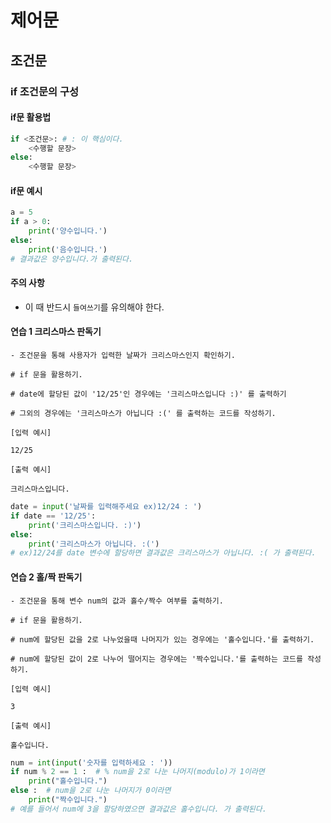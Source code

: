 # 제어문

## 조건문

### if 조건문의 구성

#### if문 활용법
```python
if <조건문>: # : 이 핵심이다.
    <수행할 문장>
else:
    <수행할 문장>
```
#### if문 예시
```python
a = 5
if a > 0:
    print('양수입니다.')
else:
    print('음수입니다.')
# 결과값은 양수입니다.가 출력된다.
```
#### 주의 사항
- 이 때 반드시 `들여쓰기`를 유의해야 한다.

#### 연습 1 크리스마스 판독기
```
- 조건문을 통해 사용자가 입력한 날짜가 크리스마스인지 확인하기.

# if 문을 활용하기.

# date에 할당된 값이 '12/25'인 경우에는 '크리스마스입니다 :)' 를 출력하기

# 그외의 경우에는 '크리스마스가 아닙니다 :(' 를 출력하는 코드를 작성하기.
```
```
[입력 예시]

12/25

[출력 예시]

크리스마스입니다.
```

```python
date = input('날짜를 입력해주세요 ex)12/24 : ')
if date == '12/25':
    print('크리스마스입니다. :)')
else:
    print('크리스마스가 아닙니다. :(')
# ex)12/24를 date 변수에 할당하면 결과값은 크리스마스가 아닙니다. :( 가 출력된다.
```

#### 연습 2 홀/짝 판독기
```
- 조건문을 통해 변수 num의 값과 홀수/짝수 여부를 출력하기.

# if 문을 활용하기.

# num에 할당된 값을 2로 나누었을때 나머지가 있는 경우에는 '홀수입니다.'를 출력하기.

# num에 할당된 값이 2로 나누어 떨어지는 경우에는 '짝수입니다.'를 출력하는 코드를 작성하기.
```
```
[입력 예시]

3

[출력 예시]

홀수입니다.
```
```python
num = int(input('숫자를 입력하세요 : '))
if num % 2 == 1 :  # % num을 2로 나눈 나머지(modulo)가 1이라면
    print("홀수입니다.")
else :  # num을 2로 나눈 나머지가 0이라면
    print("짝수입니다.")
# 예를 들어서 num에 3을 할당하였으면 결과값은 홀수입니다. 가 출력된다.
```



